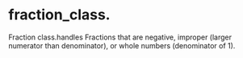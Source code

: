 # fraction_class.
Fraction class.handles Fractions that are negative, improper (larger numerator than denominator), or whole numbers (denominator of 1).
